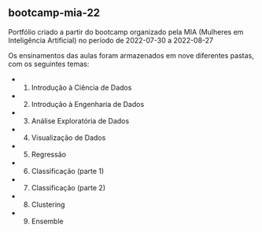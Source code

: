 ## bootcamp-mia-22

Portfólio criado a partir do bootcamp organizado pela MIA (Mulheres em Inteligência Artificial) no período de 2022-07-30 a 2022-08-27

Os ensinamentos das aulas foram armazenados em nove diferentes pastas, com os seguintes temas:
* 1. Introdução à Ciência de Dados
* 2. Introdução à Engenharia de Dados
* 3. Análise Exploratória de Dados
* 4. Visualização de Dados
* 5. Regressão
* 6. Classificação (parte 1)
* 7. Classificação (parte 2)
* 8. Clustering
* 9. Ensemble




